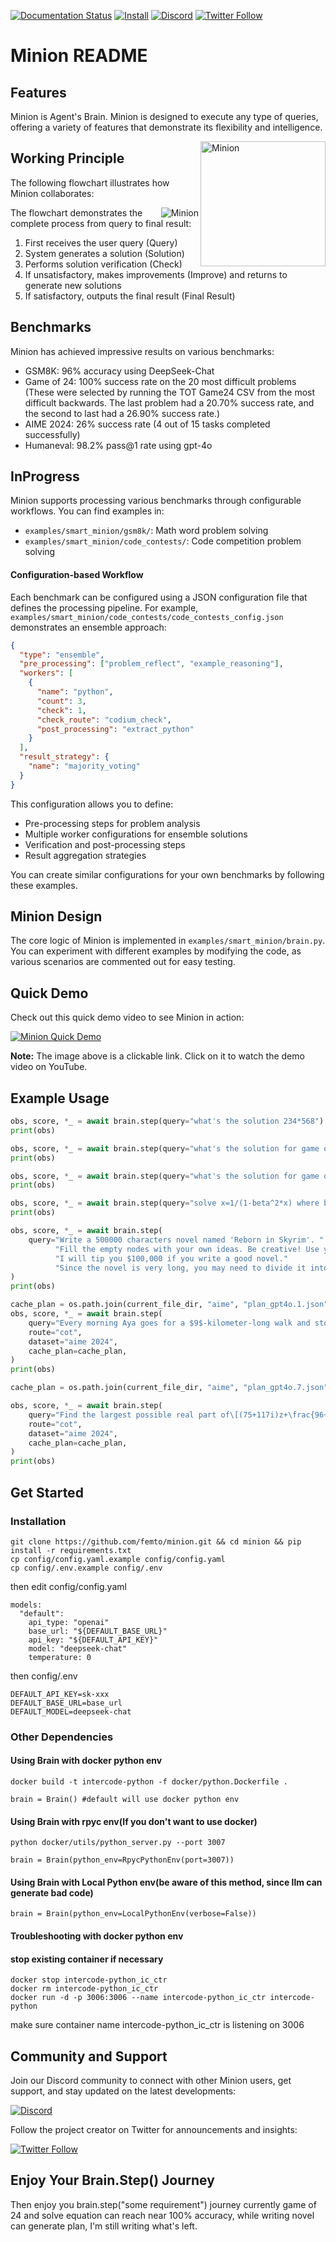 [![Documentation Status](https://img.shields.io/badge/documentation-brightgreen)](https://github.com/femto/minion) 
[![Install](https://img.shields.io/badge/get_started-blue)](https://github.com/femto/minion#get-started) 
[![Discord](https://dcbadge.limes.pink/api/server/HUC6xEK9aT?style=flat)](https://discord.gg/HUC6xEK9aT)
[![Twitter Follow](https://img.shields.io/twitter/follow/femtowin?style=social)](https://x.com/femtowin)

# Minion README

## Features

Minion is Agent's Brain. Minion is designed to execute any type of queries, offering a variety of features that demonstrate its flexibility and intelligence.

<img src="assets/minion1.webp" alt="Minion" width="200" align="right">

## Working Principle

The following flowchart illustrates how Minion collaborates:

<img src="assets/sci.png" alt="Minion" align="right">

The flowchart demonstrates the complete process from query to final result:
1. First receives the user query (Query)
2. System generates a solution (Solution)
3. Performs solution verification (Check)
4. If unsatisfactory, makes improvements (Improve) and returns to generate new solutions
5. If satisfactory, outputs the final result (Final Result)

## Benchmarks

Minion has achieved impressive results on various benchmarks:

- GSM8K: 96% accuracy using DeepSeek-Chat
- Game of 24: 100% success rate on the 20 most difficult problems
  (These were selected by running the TOT Game24 CSV from the most difficult backwards. The last problem had a 20.70% success rate, and the second to last had a 26.90% success rate.)
- AIME 2024: 26% success rate (4 out of 15 tasks completed successfully)
- Humaneval: 98.2% pass@1 rate using gpt-4o

## InProgress

Minion supports processing various benchmarks through configurable workflows. You can find examples in:
- `examples/smart_minion/gsm8k/`: Math word problem solving
- `examples/smart_minion/code_contests/`: Code competition problem solving

#### Configuration-based Workflow

Each benchmark can be configured using a JSON configuration file that defines the processing pipeline. For example, `examples/smart_minion/code_contests/code_contests_config.json` demonstrates an ensemble approach:

```json
{
  "type": "ensemble",
  "pre_processing": ["problem_reflect", "example_reasoning"],
  "workers": [
    {
      "name": "python",
      "count": 3,
      "check": 1,
      "check_route": "codium_check",
      "post_processing": "extract_python"
    }
  ],
  "result_strategy": {
    "name": "majority_voting"
  }
}
```

This configuration allows you to define:
- Pre-processing steps for problem analysis
- Multiple worker configurations for ensemble solutions
- Verification and post-processing steps
- Result aggregation strategies

You can create similar configurations for your own benchmarks by following these examples.

## Minion Design

The core logic of Minion is implemented in `examples/smart_minion/brain.py`. You can experiment with different examples by modifying the code, as various scenarios are commented out for easy testing.

## Quick Demo

Check out this quick demo video to see Minion in action:

[![Minion Quick Demo](https://img.youtube.com/vi/-LW7TCMUfLs/0.jpg)](https://youtu.be/-LW7TCMUfLs?si=-pL9GhNfbjFtNagJ)

**Note:** The image above is a clickable link. Click on it to watch the demo video on YouTube.

## Example Usage

```python
obs, score, *_ = await brain.step(query="what's the solution 234*568")
print(obs)

obs, score, *_ = await brain.step(query="what's the solution for game of 24 for 4 3 9 8")
print(obs)

obs, score, *_ = await brain.step(query="what's the solution for game of 24 for 2 5 11 8")
print(obs)

obs, score, *_ = await brain.step(query="solve x=1/(1-beta^2*x) where beta=0.85")
print(obs)

obs, score, *_ = await brain.step(
    query="Write a 500000 characters novel named 'Reborn in Skyrim'. "
          "Fill the empty nodes with your own ideas. Be creative! Use your own words!"
          "I will tip you $100,000 if you write a good novel."
          "Since the novel is very long, you may need to divide it into subtasks."
)
print(obs)

cache_plan = os.path.join(current_file_dir, "aime", "plan_gpt4o.1.json")
obs, score, *_ = await brain.step(
    query="Every morning Aya goes for a $9$-kilometer-long walk and stops at a coffee shop afterwards. When she walks at a constant speed of $s$ kilometers per hour, the walk takes her 4 hours, including $t$ minutes spent in the coffee shop. When she walks $s+2$ kilometers per hour, the walk takes her 2 hours and 24 minutes, including $t$ minutes spent in the coffee shop. Suppose Aya walks at $s+\frac{1}{2}$ kilometers per hour. Find the number of minutes the walk takes her, including the $t$ minutes spent in the coffee shop.",
    route="cot",
    dataset="aime 2024",
    cache_plan=cache_plan,
)
print(obs)

cache_plan = os.path.join(current_file_dir, "aime", "plan_gpt4o.7.json")

obs, score, *_ = await brain.step(
    query="Find the largest possible real part of\[(75+117i)z+\frac{96+144i}{z}\]where $z$ is a complex number with $|z|=4$.",
    route="cot",
    dataset="aime 2024",
    cache_plan=cache_plan,
)
print(obs)

```
## Get Started

### Installation

```
git clone https://github.com/femto/minion.git && cd minion && pip install -r requirements.txt
cp config/config.yaml.example config/config.yaml
cp config/.env.example config/.env
```
then edit config/config.yaml
```
models:
  "default":
    api_type: "openai"
    base_url: "${DEFAULT_BASE_URL}"
    api_key: "${DEFAULT_API_KEY}"
    model: "deepseek-chat"
    temperature: 0
```
then config/.env
```
DEFAULT_API_KEY=sk-xxx
DEFAULT_BASE_URL=base_url
DEFAULT_MODEL=deepseek-chat
```

### Other Dependencies
#### Using Brain with docker python env
```
docker build -t intercode-python -f docker/python.Dockerfile .
```
```
brain = Brain() #default will use docker python env
```

#### Using Brain with rpyc env(If you don't want to use docker)
```
python docker/utils/python_server.py --port 3007
```
```
brain = Brain(python_env=RpycPythonEnv(port=3007))
```
#### Using Brain with Local Python env(be aware of this method, since llm can generate bad code)
```
brain = Brain(python_env=LocalPythonEnv(verbose=False))
```
#### Troubleshooting with docker python env
#### stop existing container if necessary
```
docker stop intercode-python_ic_ctr
docker rm intercode-python_ic_ctr
docker run -d -p 3006:3006 --name intercode-python_ic_ctr intercode-python
```
make sure container name intercode-python_ic_ctr is listening on 3006

## Community and Support

Join our Discord community to connect with other Minion users, get support, and stay updated on the latest developments:

[![Discord](https://dcbadge.limes.pink/api/server/HUC6xEK9aT?style=flat)](https://discord.gg/HUC6xEK9aT)

Follow the project creator on Twitter for announcements and insights:

[![Twitter Follow](https://img.shields.io/twitter/follow/femtowin?style=social)](https://x.com/femtowin)

## Enjoy Your Brain.Step() Journey

Then enjoy you brain.step("some requirement") journey
currently game of 24 and solve equation can reach near 100% accuracy,
while writing novel can generate plan, I'm still writing what's left.

